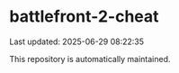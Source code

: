 # battlefront-2-cheat

Last updated: 2025-06-29 08:22:35

This repository is automatically maintained.
